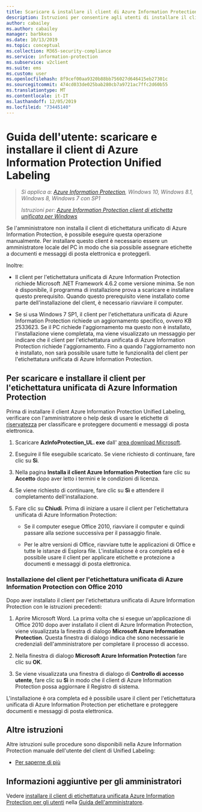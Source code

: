```yaml
---
title: Scaricare & installare il client di Azure Information Protection Unified Labeling
description: Istruzioni per consentire agli utenti di installare il client di Azure Information Protection Unified Labeling per Windows, in modo che sia possibile classificare e proteggere i documenti e i messaggi di posta elettronica.
author: cabailey
ms.author: cabailey
manager: barbkess
ms.date: 10/13/2019
ms.topic: conceptual
ms.collection: M365-security-compliance
ms.service: information-protection
ms.subservice: v2client
ms.suite: ems
ms.custom: user
ms.openlocfilehash: 8f9cef00aa9320b88bb756027d646415eb27301c
ms.sourcegitcommit: 474cd033de025bab280cb7a9721ac7ffc2d60b55
ms.translationtype: MT
ms.contentlocale: it-IT
ms.lasthandoff: 12/05/2019
ms.locfileid: "73445140"
---
```

# <a name="user-guide-download-and-install-the-azure-information-protection-unified-labeling-client"></a>Guida dell'utente: scaricare e installare il client di Azure Information Protection Unified Labeling

>*Si applica a: [Azure Information Protection](https://azure.microsoft.com/pricing/details/information-protection), Windows 10, Windows 8.1, Windows 8, Windows 7 con SP1*
>
> *Istruzioni per: [Azure Information Protection client di etichetta unificata per Windows](../faqs.md#whats-the-difference-between-the-azure-information-protection-client-and-the-azure-information-protection-unified-labeling-client)*

Se l'amministratore non installa il client di etichettatura unificato di Azure Information Protection, è possibile eseguire questa operazione manualmente. Per installare questo client è necessario essere un amministratore locale del PC in modo che sia possibile assegnare etichette a documenti e messaggi di posta elettronica e proteggerli.

Inoltre:

- Il client per l'etichettatura unificata di Azure Information Protection richiede Microsoft .NET Framework 4.6.2 come versione minima. Se non è disponibile, il programma di installazione prova a scaricare e installare questo prerequisito. Quando questo prerequisito viene installato come parte dell'installazione del client, è necessario riavviare il computer.

- Se si usa Windows 7 SP1, il client per l'etichettatura unificata di Azure Information Protection richiede un aggiornamento specifico, ovvero KB 2533623. Se il PC richiede l'aggiornamento ma questo non è installato, l'installazione viene completata, ma viene visualizzato un messaggio per indicare che il client per l'etichettatura unificata di Azure Information Protection richiede l'aggiornamento. Fino a quando l'aggiornamento non è installato, non sarà possibile usare tutte le funzionalità del client per l'etichettatura unificata di Azure Information Protection. 

## <a name="to-download-and-install-the-azure-information-protection-unified-labeling-client"></a>Per scaricare e installare il client per l'etichettatura unificata di Azure Information Protection

Prima di installare il client Azure Information Protection Unified Labeling, verificare con l'amministratore o help desk di usare le etichette di [riservatezza](https://docs.microsoft.com/microsoft-365/compliance/sensitivity-labels) per classificare e proteggere documenti e messaggi di posta elettronica.

1. Scaricare **AzInfoProtection_UL. exe** dall' [area download Microsoft](https://www.microsoft.com/en-us/download/details.aspx?id=53018).

2. Eseguire il file eseguibile scaricato. Se viene richiesto di continuare, fare clic su **Sì**.

3. Nella pagina **Installa il client Azure Information Protection** fare clic su **Accetto** dopo aver letto i termini e le condizioni di licenza.

4. Se viene richiesto di continuare, fare clic su **Sì** e attendere il completamento dell'installazione.

6. Fare clic su **Chiudi**. Prima di iniziare a usare il client per l'etichettatura unificata di Azure Information Protection:

    - Se il computer esegue Office 2010, riavviare il computer e quindi passare alla sezione successiva per il passaggio finale.    
        
    - Per le altre versioni di Office, riavviare tutte le applicazioni di Office e tutte le istanze di Esplora file. L'installazione è ora completa ed è possibile usare il client per applicare etichette e protezione a documenti e messaggi di posta elettronica.

### <a name="installing-the-azure-information-protection-unified-labeling-client-with-office-2010"></a>Installazione del client per l'etichettatura unificata di Azure Information Protection con Office 2010

Dopo aver installato il client per l'etichettatura unificata di Azure Information Protection con le istruzioni precedenti:

1. Aprire Microsoft Word. La prima volta che si esegue un'applicazione di Office 2010 dopo aver installato il client di Azure Information Protection, viene visualizzata la finestra di dialogo **Microsoft Azure Information Protection**. Questa finestra di dialogo indica che sono necessarie le credenziali dell'amministratore per completare il processo di accesso.

2. Nella finestra di dialogo **Microsoft Azure Information Protection** fare clic su **OK**.

3. Se viene visualizzata una finestra di dialogo di **Controllo di accesso utente**, fare clic su **Sì** in modo che il client di Azure Information Protection possa aggiornare il Registro di sistema.

L'installazione è ora completa ed è possibile usare il client per l'etichettatura unificata di Azure Information Protection per etichettare e proteggere documenti e messaggi di posta elettronica.

## <a name="other-instructions"></a>Altre istruzioni    
Altre istruzioni sulle procedure sono disponibili nella Azure Information Protection manuale dell'utente del client di Unified Labeling:

- [Per saperne di più](clientv2-user-guide.md#what-do-you-want-to-do)

## <a name="additional-information-for-administrators"></a>Informazioni aggiuntive per gli amministratori    
Vedere [installare il client di etichettatura unificata Azure Information Protection per gli utenti](clientv2-admin-guide-install.md) nella [Guida dell'amministratore](clientv2-admin-guide.md).
